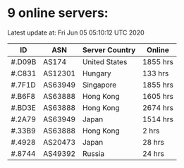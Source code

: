 # 9 online servers:

Latest update at: Fri Jun 05 05:10:12 UTC 2020

| ID | ASN | Server Country | Online |
| -- | --- | -------------- | ------ |
| #.D09B | AS174 | United States | 1855 hrs |
| #.C831 | AS12301 | Hungary | 133 hrs |
| #.7F1D | AS63949 | Singapore | 1855 hrs |
| #.B6F8 | AS63888 | Hong Kong | 1605 hrs |
| #.BD3E | AS63888 | Hong Kong | 2674 hrs |
| #.2A79 | AS63949 | Japan | 1514 hrs |
| #.33B9 | AS63888 | Hong Kong | 2 hrs |
| #.4928 | AS20473 | Japan | 28 hrs |
| #.8744 | AS49392 | Russia | 24 hrs |


